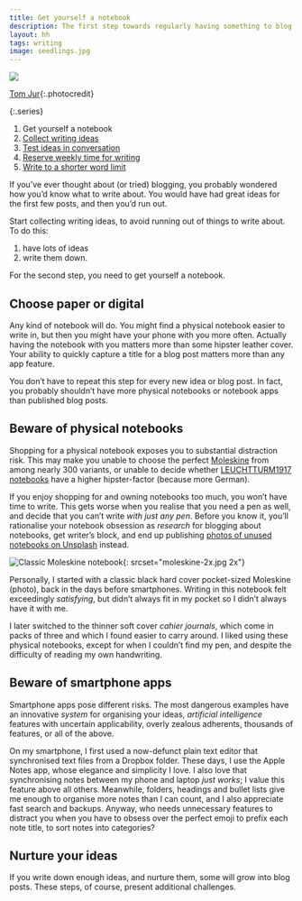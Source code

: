 ```yaml
---
title: Get yourself a notebook
description: The first step towards regularly having something to blog about
layout: hh
tags: writing
image: seedlings.jpg
---
```


![](seedlings.jpg)

[Tom Jur](https://unsplash.com/photos/l2NT0RQokbQ){:.photocredit}

{:.series}
1. Get yourself a notebook
2. [Collect writing ideas](collect-writing-ideas)
3. [Test ideas in conversation](test-writing-ideas)
4. [Reserve weekly time for writing](reserve-writing-time)
5. [Write to a shorter word limit](article-word-limit)

If you’ve ever thought about (or tried) blogging, you probably wondered how you’d know what to write about.
You would have had great ideas for the first few posts, and then you’d run out.

Start collecting writing ideas, to avoid running out of things to write about.
To do this:

1. have lots of ideas
2. write them down.

For the second step, you need to get yourself a notebook.

## Choose paper or digital

Any kind of notebook will do.
You might find a physical notebook easier to write in, but then you might have your phone with you more often.
Actually having the notebook with you matters more than some hipster leather cover.
Your ability to quickly capture a title for a blog post matters more than any app feature.

You don’t have to repeat this step for every new idea or blog post.
In fact, you probably shouldn’t have more physical notebooks or notebook apps than published blog posts.

## Beware of physical notebooks

Shopping for a physical notebook exposes you to substantial distraction risk.
This may make you unable to choose the perfect
[Moleskine](https://www.moleskine.com/) from among nearly 300 variants, or unable to decide whether
[LEUCHTTURM1917 notebooks](https://www.leuchtturm1917.us/notebooks/) have a higher hipster-factor (because more German).

If you enjoy shopping for and owning notebooks too much, you won’t have time to write.
This gets worse when you realise that you need a pen as well, and decide that you can’t write _with just any pen_.
Before you know it, you’ll rationalise your notebook obsession as _research_ for blogging about notebooks, get writer’s block, and end up publishing
[photos of unused notebooks on Unsplash](https://unsplash.com/s/photos/notebook) instead.

![Classic Moleskine notebook](moleskine.jpg){: srcset="moleskine-2x.jpg 2x"}

Personally, I started with a classic black hard cover pocket-sized Moleskine (photo), back in the days before smartphones.
Writing in this notebook felt exceedingly _satisfying_, but didn’t always fit in my pocket so I didn’t always have it with me.

I later switched to the thinner soft cover _cahier journals_, which come in packs of three and which I found easier to carry around.
I liked using these physical notebooks, except for when I couldn’t find my pen, and despite the difficulty of reading my own handwriting.

## Beware of smartphone apps

Smartphone apps pose different risks.
The most dangerous examples have an innovative _system_ for organising your ideas, _artificial intelligence_ features with uncertain applicability, overly zealous adherents, thousands of features, or all of the above.

On my smartphone, I first used a now-defunct plain text editor that synchronised text files from a Dropbox folder.
These days, I use the Apple Notes app, whose elegance and simplicity I love.
I also love that synchronising notes between my phone and laptop _just works_;
I value this feature above all others.
Meanwhile, folders, headings and bullet lists give me enough to organise more notes than I can count, and I also appreciate fast search and backups.
Anyway, who needs unnecessary features to distract you when you have to obsess over the perfect emoji to prefix each note title, to sort notes into categories?

## Nurture your ideas

If you write down enough ideas, and nurture them, some will grow into blog posts.
These steps, of course, present additional challenges.
